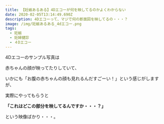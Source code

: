 ```yaml
---
title: 【妊娠あるある】4Dエコーが何を映してるのかよくわからない
date: 2020-02-05T13:14:49.690Z
description: 4Dエコーって、マジで何の断面図を映してるの・・・？
image: /img/妊娠あるある_4dエコー.png
tags:
  - 妊娠
  - 妊婦健診
  - ４Dエコー
---
```


4Dエコーのサンプル写真は

赤ちゃんの顔が映ってたりしていて、

いかにも「お腹の赤ちゃんの顔も見れるんだすごーい！」という感じがしますが、

実際にやってもらうと

**「これはどこの部分を映してるんですか・・・？」**

という映像ばかり・・・。
